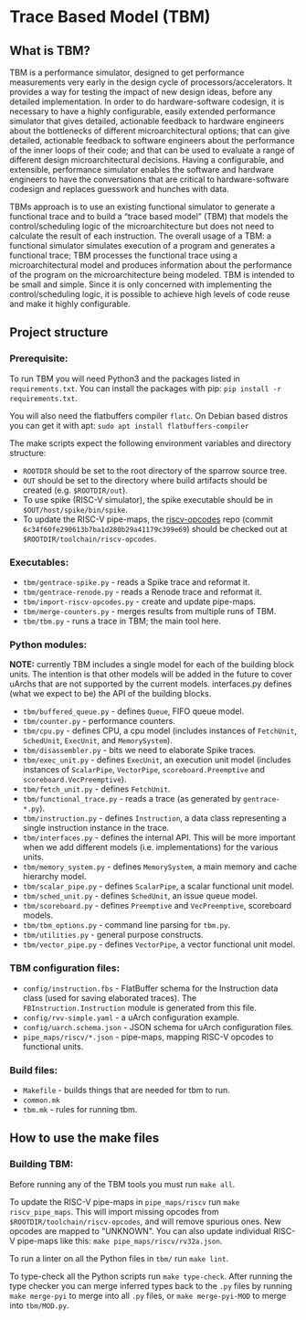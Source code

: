 # Trace Based Model (TBM)

## What is TBM?

TBM is a performance simulator, designed to get performance measurements very
early in the design cycle of processors/accelerators. It provides a way for
testing the impact of new design ideas, before any detailed implementation. In
order to do hardware-software codesign, it is necessary to have a highly
configurable, easily extended performance simulator that gives detailed,
actionable feedback to hardware engineers about the bottlenecks of different
microarchitectural options; that can give detailed, actionable feedback to
software engineers about the performance of the inner loops of their code; and
that can be used to evaluate a range of different design microarchitectural
decisions. Having a configurable, and extensible, performance simulator enables
the software and hardware engineers to have the conversations that are critical
to hardware-software codesign and replaces guesswork and hunches with data.

TBMs approach is to use an existing functional simulator to generate a
functional trace and to build a “trace based model” (TBM) that models the
control/scheduling logic of the microarchitecture but does not need to calculate
the result of each instruction. The overall usage of a TBM: a functional
simulator simulates execution of a program and generates a functional trace; TBM
processes the functional trace using a microarchitectural model and produces
information about the performance of the program on the microarchitecture being
modeled. TBM is intended to be small and simple. Since it is only concerned with
implementing the control/scheduling logic, it is possible to achieve high levels
of code reuse and make it highly configurable.

## Project structure

### Prerequisite:

To run TBM you will need Python3 and the packages listed in `requirements.txt`.
You can install the packages with pip: `pip install -r requirements.txt`.

You will also need the flatbuffers compiler `flatc`. On Debian based distros you
can get it with apt: `sudo apt install flatbuffers-compiler`

The make scripts expect the following environment variables and directory
structure:

* `ROOTDIR` should be set to the root directory of the sparrow source tree.
* `OUT` should be set to the directory where build artifacts should be created
  (e.g. `$ROOTDIR/out`).
* To use spike (RISC-V simulator), the spike executable should be in
  `$OUT/host/spike/bin/spike`.
* To update the RISC-V pipe-maps, the
  [riscv-opcodes](https://github.com/riscv/riscv-opcodes) repo (commit
  `6c34f60fe290613b7ba1d280b29a41179c399e69`) should be checked out at
  `$ROOTDIR/toolchain/riscv-opcodes`.

### Executables:

- `tbm/gentrace-spike.py` - reads a Spike trace and reformat it.
- `tbm/gentrace-renode.py` - reads a Renode trace and reformat it.
- `tbm/import-riscv-opcodes.py` - create and update pipe-maps.
- `tbm/merge-counters.py` - merges results from multiple runs of TBM.
- `tbm/tbm.py` - runs a trace in TBM; the main tool here.

### Python modules:

**NOTE:** currently TBM includes a single model for each of the building block
units. The intention is that other models will be added in the future to cover
uArchs that are not supported by the current models. interfaces.py defines (what
we expect to be) the API of the building blocks.

- `tbm/buffered_queue.py` - defines `Queue`, FIFO queue model.
- `tbm/counter.py` - performance counters.
- `tbm/cpu.py` - defines CPU, a cpu model (includes instances of `FetchUnit`, `SchedUnit`,
  `ExecUnit`, and `MemorySystem`).
- `tbm/disassembler.py` - bits we need to elaborate Spike traces.
- `tbm/exec_unit.py` - defines `ExecUnit`, an execution unit model (includes instances of
  `ScalarPipe`, `VectorPipe`, `scoreboard.Preemptive` and `scoreboard.VecPreemptive`).
- `tbm/fetch_unit.py` - defines `FetchUnit`.
- `tbm/functional_trace.py` - reads a trace (as generated by `gentrace-*.py`).
- `tbm/instruction.py` - defines `Instruction`, a data class representing a single
  instruction instance in the trace.
- `tbm/interfaces.py` - defines the internal API. This will be more important when we
  add different models (i.e. implementations) for the various units.
- `tbm/memory_system.py` - defines `MemorySystem`, a main memory and cache hierarchy model.
- `tbm/scalar_pipe.py` - defines `ScalarPipe`, a scalar functional unit model.
- `tbm/sched_unit.py` - defines `SchedUnit`, an issue queue model.
- `tbm/scoreboard.py` - defines `Preemptive` and `VecPreemptive`, scoreboard models.
- `tbm/tbm_options.py` - command line parsing for `tbm.py`.
- `tbm/utilities.py` - general purpose constructs.
- `tbm/vector_pipe.py` - defines `VectorPipe`, a vector functional unit model.

### TBM configuration files:

- `config/instruction.fbs` - FlatBuffer schema for the Instruction data class (used for
  saving elaborated traces). The `FBInstruction.Instruction` module is generated
  from this file.
- `config/rvv-simple.yaml` - a uArch configuration example.
- `config/uarch.schema.json` - JSON schema for uArch configuration files.
- `pipe_maps/riscv/*.json` - pipe-maps, mapping RISC-V opcodes to functional units.

### Build files:

- `Makefile` - builds things that are needed for tbm to run.
- `common.mk`
- `tbm.mk` - rules for running tbm.


## How to use the make files

### Building TBM:

Before running any of the TBM tools you must run `make all`.

To update the RISC-V pipe-maps in `pipe_maps/riscv` run `make riscv_pipe_maps`.
This will import missing opcodes from `$ROOTDIR/toolchain/riscv-opcodes`, and
will remove spurious ones. New opcodes are mapped to "UNKNOWN". You can also
update individual RISC-V pipe-maps like this: `make pipe_maps/riscv/rv32a.json`.

To run a linter on all the Python files in `tbm/` run `make lint`.

To type-check all the Python scripts run `make type-check`. After running the
type checker you can merge inferred types back to the `.py` files by running
`make merge-pyi` to merge into all `.py` files, or `make merge-pyi-MOD` to
merge into `tbm/MOD.py`.

